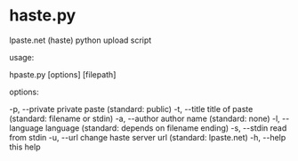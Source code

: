 haste.py
========

lpaste.net (haste) python upload script

usage:

  hpaste.py [options] [filepath]

  options:

  -p, --private    private paste (standard: public)
  -t, --title      title of paste (standard: filename or stdin)
  -a, --author     author name  (standard: none)
  -l, --language   language (standard: depends on filename ending)
  -s, --stdin      read from stdin
  -u, --url        change haste server url (standard: lpaste.net) 
  -h, --help       this help
